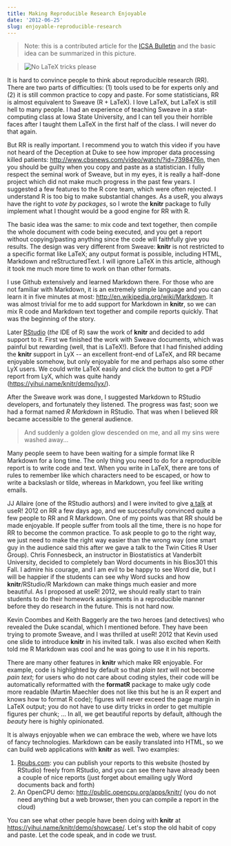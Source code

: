 ```yaml
---
title: Making Reproducible Research Enjoyable
date: '2012-06-25'
slug: enjoyable-reproducible-research
---
```


> Note: this is a contributed article for the [ICSA Bulletin](http://www.icsa.org/bulletin/) and the basic idea can be summarized in this picture.

> ![No LaTeX tricks please](http://i.imgur.com/jrwbX.jpg)

It is hard to convince people to think about reproducible research (RR). There are two parts of difficulties: (1) tools used to be for experts only and (2) it is still common practice to copy and paste. For some statisticians, RR is almost equivalent to Sweave (R + LaTeX). I love LaTeX, but LaTeX is still hell to many people. I had an experience of teaching Sweave in a stat-computing class at Iowa State University, and I can tell you their horrible faces after I taught them LaTeX in the first half of the class. I will never do that again.

But RR is really important. I recommend you to watch this video if you have not heard of the Deception at Duke to see how improper data processing killed patients: <http://www.cbsnews.com/video/watch/?id=7398476n>, then you should be guilty when you copy and paste as a statistician. I fully respect the seminal work of Sweave, but in my eyes, it is really a half-done project which did not make much progress in the past few years. I suggested a few features to the R core team, which were often rejected. I understand R is too big to make substantial changes. As a useR, you always have the right to _vote by packages_, so I wrote the **knitr** package to fully implement what I thought would be a good engine for RR with R.

The basic idea was the same: to mix code and text together, then compile the whole document with code being executed, and you get a report without copying/pasting anything since the code will faithfully give you results. The design was very different from Sweave: **knitr** is not restricted to a specific format like LaTeX; any output format is possible, including HTML, Markdown and reStructuredText. I will ignore LaTeX in this article, although it took me much more time to work on than other formats.

I use Github extensively and learned Markdown there. For those who are not familiar with Markdown, it is an extremely simple language and you can learn it in five minutes at most: <http://en.wikipedia.org/wiki/Markdown>. It was almost trivial for me to add support for Markdown in **knitr**, so we can mix R code and Markdown text together and compile reports quickly. That was the beginning of the story.

Later [RStudio](http://www.rstudio.org) (_the_ IDE of R) saw the work of **knitr** and decided to add support to it. First we finished the work with Sweave documents, which was painful but rewarding (well, that is LaTeX!). Before that I had finished adding the **knitr** support in LyX -- an excellent front-end of LaTeX, and RR became enjoyable somehow, but only enjoyable for me and perhaps also some other LyX users. We could write LaTeX easily and click the button to get a PDF report from LyX, which was quite handy (<https://yihui.name/knitr/demo/lyx/>).

After the Sweave work was done, I suggested Markdown to RStudio developers, and fortunately they listened. The progress was fast; soon we had a format named _R Markdown_ in RStudio. That was when I believed RR became accessible to the general audience.

> And suddenly a golden glow descended on me, and all my sins were washed away...

Many people seem to have been waiting for a simple format like R Markdown for a long time. The only thing you need to do for a reproducible report is to write code and text. When you write in LaTeX, there are tons of rules to remember like which characters need to be escaped, or how to write a backslash or tilde, whereas in Markdown, you feel like writing emails.

JJ Allaire (one of the RStudio authors) and I were invited to give [a talk](//slides.yihui.name/2012-knitr-RStudio.html) at useR! 2012 on RR a few days ago, and we successfully convinced quite a few people to RR and R Markdown. One of my points was that RR should be made enjoyable. If people suffer from tools all the time, there is no hope for RR to become the common practice. To ask people to go to the right way, we just need to make the right way easier than the wrong way (one smart guy in the audience said this after we gave a talk to the Twin Cities R User Group). Chris Fonnesbeck, an instructor in Biostatistics at Vanderbilt University, decided to completely ban Word documents in his Bios301 this Fall. I admire his courage, and I am evil to be happy to see Word die, but I will be happier if the students can see why Word sucks and how **knitr**/RStudio/R Markdown can make things much easier and more beautiful. As I proposed at useR! 2012, we should really start to train students to do their homework assignments in a reproducible manner before they do research in the future. This is not hard now.

Kevin Coombes and Keith Baggerly are the two heroes (and detectives) who revealed the Duke scandal, which I mentioned before. They have been trying to promote Sweave, and I was thrilled at useR! 2012 that Kevin used one slide to introduce **knitr** in his invited talk. I was also excited when Keith told me R Markdown was cool and he was going to use it in his reports.

There are many other features in **knitr** which make RR enjoyable. For example, code is highlighted by default so that _plain text_ will not become _pain text_; for users who do not care about coding styles, their code will be automatically reformatted with the **formatR** package to make ugly code more readable (Martin Maechler does not like this but he is an R expert and knows how to format R code); figures will never exceed the page margin in LaTeX output; you do not have to use dirty tricks in order to get multiple figures per chunk; ... In all, we get beautiful reports by default, although the _beauty_ here is highly opinionated.

It is always enjoyable when we can embrace the web, where we have lots of fancy technologies. Markdown can be easily translated into HTML, so we can build web applications with **knitr** as well. Two examples:

1. [Rpubs.com](http://rpubs.com): you can publish your reports to this website (hosted by RStudio) freely from RStudio, and you can see there have already been a couple of nice reports (just forget about emailing ugly Word documents back and forth)
2. An OpenCPU demo: <http://public.opencpu.org/apps/knitr/> (you do not need anything but a web browser, then you can compile a report in the cloud)

You can see what other people have been doing with **knitr** at <https://yihui.name/knitr/demo/showcase/>. Let's stop the old habit of copy and paste. Let the code speak, and in code we trust.

